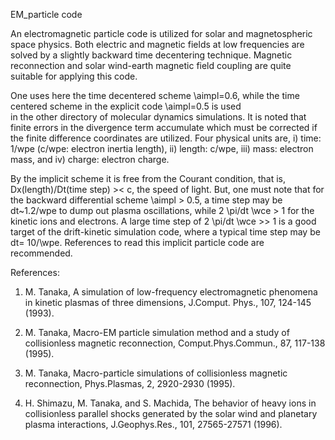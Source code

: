 EM_particle code

An electromagnetic particle code is utilized for solar and 
magnetospheric space physics. Both electric and magnetic fields 
at low frequencies are solved by a slightly backward time 
decentering technique. 
Magnetic reconnection and solar wind-earth magnetic field coupling 
are quite suitable for applying this code.

One uses here the time decentered scheme \aimpl=0.6, while 
the time centered scheme in the explicit code \aimpl=0.5 is used  
in the other directory of molecular dynamics simulations. 
It is noted that finite errors in the divergence term accumulate 
which must be corrected if the finite difference coordinates 
are utilized. 
Four physical units are, i) time: 1/wpe (c/wpe: 
electron inertia length), ii) length: c/wpe, iii) mass: electron mass, 
and iv) charge: electron charge.

By the implicit scheme it is free from the Courant condition, that is, 
Dx(length)/Dt(time step) >< c, the speed of light. 
But, one must note that for the backward differential scheme \aimpl > 0.5, 
a time step may be dt~1.2/wpe to dump out plasma oscillations, 
while 2 \pi/dt \wce > 1 for the kinetic ions and electrons. 
A large time step of 2 \pi/dt \wce >> 1 is a good target of the 
drift-kinetic simulation code, where a typical time step 
may be dt= 10/\wpe. 
References to read this implicit particle code are recommended.

References:

1. M. Tanaka, A simulation of low-frequency electromagnetic phenomena in kinetic plasmas of three dimensions, J.Comput. Phys., 107, 124-145 (1993).

2. M. Tanaka, Macro-EM particle simulation method and a study of collisionless magnetic reconnection, Comput.Phys.Commun., 87, 117-138 (1995).

3. M. Tanaka, Macro-particle simulations of collisionless magnetic reconnection, Phys.Plasmas, 2, 2920-2930 (1995).
 
4. H. Shimazu, M. Tanaka, and S. Machida, The behavior of heavy ions in collisionless parallel shocks generated by the solar wind and planetary plasma interactions, J.Geophys.Res., 101, 27565-27571 (1996).

